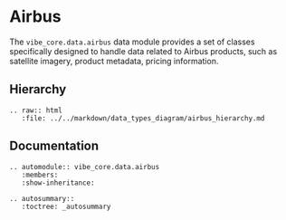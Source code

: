 # Airbus

The `vibe_core.data.airbus` data module provides a set of classes specifically designed to handle data related to Airbus products, such as satellite imagery, product metadata, pricing information.

## Hierarchy

```{eval-rst}
.. raw:: html
   :file: ../../markdown/data_types_diagram/airbus_hierarchy.md
```

## Documentation

```{eval-rst}
.. automodule:: vibe_core.data.airbus
   :members:
   :show-inheritance:
```

```{eval-rst}
.. autosummary::
   :toctree: _autosummary
```
